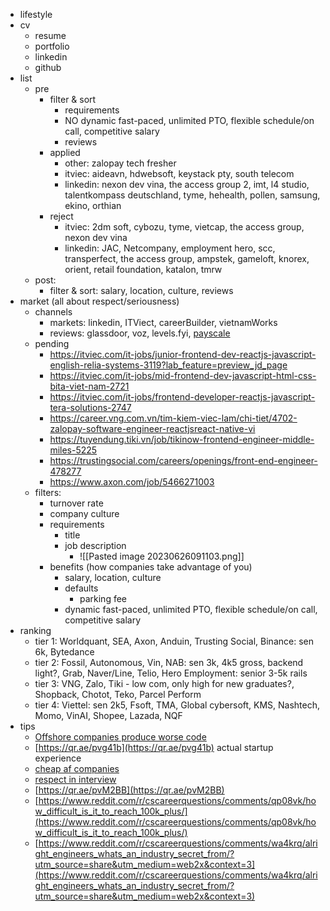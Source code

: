 - lifestyle
- cv
	- resume
	- portfolio
	- linkedin
	- github
- list
	- pre
		- filter & sort
			- requirements
			- NO dynamic fast-paced, unlimited PTO, flexible schedule/on call, competitive salary
			- reviews
		- applied
			- other: zalopay tech fresher
			- itviec: aideavn, hdwebsoft, keystack pty, south telecom
			- linkedin: nexon dev vina, the access group 2, imt, l4 studio, talentkompass deutschland, tyme, hehealth, pollen, samsung, ekino, orthian
		- reject
			- itviec: 2dm soft, cybozu, tyme, vietcap, the access group, nexon dev vina
			- linkedin: JAC, Netcompany, employment hero, scc, transperfect, the access group, ampstek, gameloft, knorex, orient, retail foundation, katalon, tmrw
	- post: 
		- filter & sort: salary, location, culture, reviews
- market (all about respect/seriousness)
	- channels
		- markets: linkedin, ITViect, careerBuilder, vietnamWorks
		- reviews: glassdoor, voz, levels.fyi, [payscale](https://www.payscale.com/research/CN/Job=Software_Engineer/Salary)
	- pending
		- https://itviec.com/it-jobs/junior-frontend-dev-reactjs-javascript-english-relia-systems-3119?lab_feature=preview_jd_page
		- https://itviec.com/it-jobs/mid-frontend-dev-javascript-html-css-bita-viet-nam-2721
		- https://itviec.com/it-jobs/frontend-developer-reactjs-javascript-tera-solutions-2747
		- https://career.vng.com.vn/tim-kiem-viec-lam/chi-tiet/4702-zalopay-software-engineer-reactjsreact-native-vi
		- https://tuyendung.tiki.vn/job/tikinow-frontend-engineer-middle-miles-5225
		- https://trustingsocial.com/careers/openings/front-end-engineer-478277
		- https://www.axon.com/job/5466271003
	- filters:
		- turnover rate
		- company culture
		- requirements 
			- title
			- job description
				- ![[Pasted image 20230626091103.png]]
		- benefits (how companies take advantage of you)
			- salary, location, culture
			- defaults
				- parking fee
			- dynamic fast-paced, unlimited PTO, flexible schedule/on call, competitive salary 
- ranking
	- tier 1: Worldquant, SEA, Axon, Anduin, Trusting Social, Binance: sen 6k, Bytedance
	- tier 2: Fossil, Autonomous, Vin, NAB: sen 3k, 4k5 gross, backend light?, Grab, Naver/Line, Telio, Hero Employment: senior 3-5k rails
	- tier 3: VNG, Zalo, Tiki - low com, only high for new graduates?, Shopback, Chotot, Teko, Parcel Perform
	- tier 4: Viettel: sen 2k5, Fsoft, TMA, Global cybersoft, KMS, Nashtech, Momo, VinAI, Shopee, Lazada, NQF
- tips
	-   [Offshore companies produce worse code](https://qr.ae/pvukdL)
	-   [https://qr.ae/pvg41b](https://qr.ae/pvg41b) actual startup experience
	-   [cheap af companies](https://qr.ae/pveoxj)
	-   [respect in interview](https://qr.ae/pveoz6)
	-   [https://qr.ae/pvM2BB](https://qr.ae/pvM2BB)
	- [https://www.reddit.com/r/cscareerquestions/comments/qp08vk/how_difficult_is_it_to_reach_100k_plus/](https://www.reddit.com/r/cscareerquestions/comments/qp08vk/how_difficult_is_it_to_reach_100k_plus/)
	-   [https://www.reddit.com/r/cscareerquestions/comments/wa4krq/alright_engineers_whats_an_industry_secret_from/?utm_source=share&utm_medium=web2x&context=3](https://www.reddit.com/r/cscareerquestions/comments/wa4krq/alright_engineers_whats_an_industry_secret_from/?utm_source=share&utm_medium=web2x&context=3)

